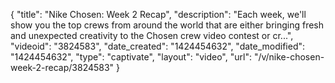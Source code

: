{
    "title": "Nike Chosen: Week 2 Recap",
    "description": "Each week, we'll show you the top crews from around the world that are either bringing fresh and unexpected creativity to the Chosen crew video contest or cr...",
    "videoid": "3824583",
    "date_created": "1424454632",
    "date_modified": "1424454632",
    "type": "captivate",
    "layout": "video",
    "url": "\/v\/nike-chosen-week-2-recap\/3824583"
}